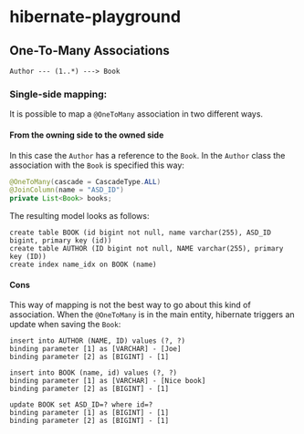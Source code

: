 # hibernate-playground

## One-To-Many Associations

```
Author --- (1..*) ---> Book
```

### Single-side mapping:

It is possible to map a `@OneToMany` association in two different ways. 

#### From the owning side to the owned side

In this case the `Author` has a reference to the `Book`. In the `Author` class the association with the `Book` is specified this way:

```java
@OneToMany(cascade = CascadeType.ALL)
@JoinColumn(name = "ASD_ID")
private List<Book> books;
```

The resulting model looks as follows:

```
create table BOOK (id bigint not null, name varchar(255), ASD_ID bigint, primary key (id))
create table AUTHOR (ID bigint not null, NAME varchar(255), primary key (ID))
create index name_idx on BOOK (name)
```

#### Cons

This way of mapping is not the best way to go about this kind of association. When the `@OneToMany` is in the main entity, hibernate triggers an update when saving the `Book`:

```
insert into AUTHOR (NAME, ID) values (?, ?)
binding parameter [1] as [VARCHAR] - [Joe]
binding parameter [2] as [BIGINT] - [1]

insert into BOOK (name, id) values (?, ?)
binding parameter [1] as [VARCHAR] - [Nice book]
binding parameter [2] as [BIGINT] - [1]

update BOOK set ASD_ID=? where id=?
binding parameter [1] as [BIGINT] - [1]
binding parameter [2] as [BIGINT] - [1]
```